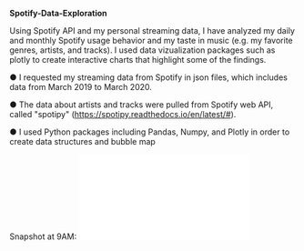**Spotify-Data-Exploration**

Using Spotify API and my personal streaming data, I have analyzed my daily and monthly Spotify usage behavior and my taste in music (e.g. my favorite genres, artists, and tracks). I used data vizualization packages such as plotly to create interactive charts that highlight some of the findings. 


●	I requested my streaming data from Spotify in json files, which includes data from March 2019 to March 2020. 

●	The data about artists and tracks were pulled from Spotify web API, called "spotipy" (<https://spotipy.readthedocs.io/en/latest/#>).

●	I used Python packages including Pandas, Numpy, and Plotly in order to create data structures and bubble map


Snapshot at 9AM: 
![alt text](file:///Users/JiIn/Spotify/file.html)
